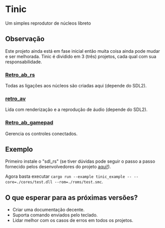 # Tinic

Um simples reprodutor de núcleos libreto

## Observação

Este projeto ainda está em fase inicial então muita coisa ainda pode mudar e ser melhorada.
Tinic é dividido em 3 (três) projetos, cada qual com sua responsabilidade.

### [Retro_ab_rs](./crates/retro_ab_rs)

Todas as ligações aos núcleos são criadas aqui (depende do SDL2).

### [retro_av](./crates//retro_av)

Lida com renderização e a reprodução de áudio (depende do SDL2).

### [Retro_ab_gamepad](./crates/retro_controllers)

Gerencia os controles conectados.

## Exemplo

Primeiro instale o "sdl_rs" (se tiver dúvidas pode seguir o passo a passo fornecido pelos desenvolvedores do
projeto [aqui!](https://github.com/Rust-SDL2/rust-sdl2?tab=readme-ov-file#windows-msvc)).

Agora basta executar ``cargo run --example tinic_example -- --core=./cores/test.dll --rom=./roms/test.smc``.

## O que esperar para as próximas versões?

- Criar uma documentação decente.
- Suporta comando enviados pelo teclado.
- Lidar melhor com os casos de erros em todos os projetos.
